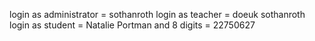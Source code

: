 login as administrator = sothanroth
login as teacher = doeuk sothanroth
login as student = Natalie Portman and 8 digits = 22750627
